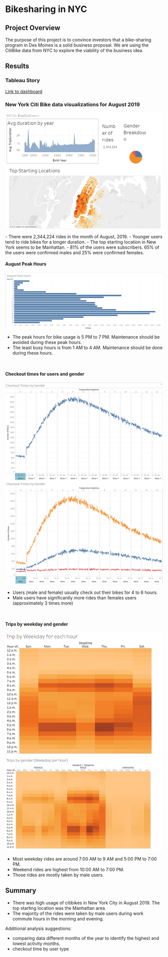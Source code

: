 # Bikesharing in NYC

## Project Overview

The purpose of this project is to convince investors that a bike-sharing program in Des Moines is a solid business proposal. We are using the CitiBike data from NYC to explore the viability of the business idea.


## Results

### Tableau Story
[Link to dashboard](https://public.tableau.com/app/profile/yongxin.liu/viz/NYC_BIkeSharing/NYC_Bikeshare?publish=yes)

### New York Citi Bike data visualizations for August 2019
![dashboard](/Images/image1.png)
<p align="center">

</p>
- There were 2,344,224 rides in the month of August, 2019. 
- Younger users tend to ride bikes for a longer duration. 
- The top starting location in New York seems to be Manhattan. 
- 81% of the users were subscribers. 65% of the users were confirmed males and 25% were confirmed females. 

#### August Peak Hours

![Aug Peak Hours](/Images/image2.png)

- The peak hours for bike usage is 5 PM to 7 PM. Maintenance should be avoided during these peak hours. 
- The least busy hours is from 1 AM to 4 AM. Maintenance should be done during these hours.

<br>


#### Checkout times for users and gender

![checkout times](/Images/image3.png)
![checkout times gender](/Images/image4.png)


- Users (male and female) usually check out their bikes for 4 to 6 hours.
- Male users have significantly more rides than females users (approximately 3 times more)
<br>



#### Trips by weekday and gender

![trips by weekday hour](/Images/image6.png)
![trips by weekday](/Images/image5.png)


- Most weekday rides are around 7:00 AM to 9 AM and 5:00 PM to 7:00 PM.
- Weekend rides are highest from 10:00 AM to 7:00 PM.
- Those rides are mostly taken by male users.


## Summary
- There was high usage of citibikes in New York City in August 2019. The top starting location was the Manhattan area. 
- The majority of the rides were taken by male users during work commute hours in the morning and evening.

Additional analysis suggestions:
- comparing data different months of the year to identify the highest and lowest activity months. 
- checkout time by user type 
